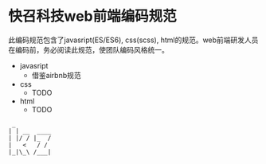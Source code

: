 #  快召科技web前端编码规范

此编码规范包含了javasript(ES/ES6), css(scss), html的规范。web前端研发人员在编码前，务必阅读此规范，使团队编码风格统一。

* javasript
  + 借鉴airbnb规范
* css
  + TODO
* html
  + TODO

```
 _          
| | __  ____
| |/ / |_  /
|   <   / / 
|_|\_\ /___|
            

```
